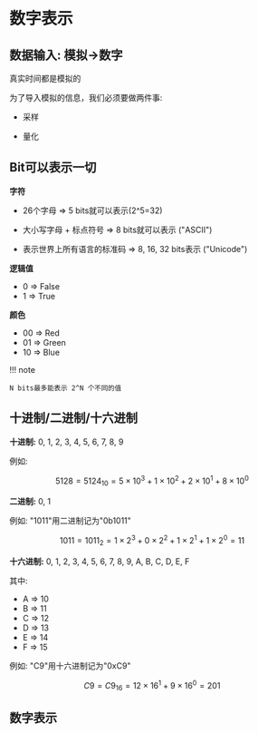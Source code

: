 # 数字表示

## 数据输入: 模拟->数字

真实时间都是模拟的

为了导入模拟的信息，我们必须要做两件事:

- 采样

- 量化

## Bit可以表示一切

**字符**

- 26个字母 => 5 bits就可以表示(2^5=32)

- 大小写字母 + 标点符号 => 8 bits就可以表示 ("ASCII")

- 表示世界上所有语言的标准码 => 8, 16, 32 bits表示 ("Unicode")


**逻辑值**

- 0 => False
- 1 => True

**颜色**

- 00 => Red
- 01 => Green
- 10 => Blue

!!! note

    N bits最多能表示 2^N 个不同的值

## 十进制/二进制/十六进制

**十进制:** 0, 1, 2, 3, 4, 5, 6, 7, 8, 9

例如:

$$
 5128 = {5124}_{10} = 5 \times {10}^{3} + 1 \times {10}^{2} + 2 \times {10}^{1} + 8 \times {10}^{0}
$$

**二进制:** 0, 1

例如: "1011"用二进制记为"0b1011"

$$
 1011 = {1011}_{2} = 1 \times {2}^{3} + 0 \times {2}^{2} + 1 \times {2}^{1} + 1 \times {2}^{0} = 11
$$

**十六进制:** 0, 1, 2, 3, 4, 5, 6, 7, 8, 9, A, B, C, D, E, F

其中:

- A => 10
- B => 11
- C => 12
- D => 13
- E => 14
- F => 15

例如: "C9"用十六进制记为"0xC9"

$$
 C9 = {C9}_{16} = 12 \times {16}^{1} + 9 \times {16}^{0} = 201
$$


## 数字表示

